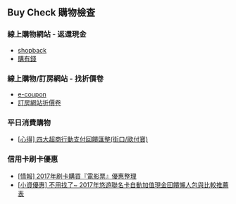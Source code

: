## Buy Check 購物檢查
### 線上購物網站 - 返還現金
* [shopback](https://www.shopback.com.tw/)
* [購有錢](https://www.goyomoney.com.tw/)

### 線上購物/訂房網站 - 找折價卷
* [e-coupon](https://www.ptt.cc/bbs/e-coupon/index.html)
* [訂房網站折價卷](https://www.google.com.tw/webhp?sourceid=chrome-instant&ion=1&espv=2&ie=UTF-8#q=agoda+expedia+expedia)

### 平日消費購物
* [[心得] 四大超商行動支付回饋匯整(街口/歐付寶)](http://someguytw.blogspot.tw/2017/01/JKos-Allpay-LinePay-Payback.html)

### 信用卡刷卡優惠
* [[情報] 2017年刷卡購買『電影票』優惠整理](http://ccwrenee.pixnet.net/blog/post/316198527-%EF%BD%9C%E4%BF%A1%E7%94%A8%E5%8D%A1%EF%BD%9C2016%E5%B9%B4%E5%85%A8%E5%8F%B0%E4%BF%A1%E7%94%A8%E5%8D%A1%E7%9C%8B%E9%9B%BB%E5%BD%B1%E6%87%B6%E4%BA%BA%E5%8C%85%E6%95%B4%E7%90%86)
* [[小資優惠] 不用找了~ 2017年悠遊聯名卡自動加值現金回饋懶人包與比較推薦表](http://someguytw.blogspot.tw/2017/01/2017-EasyCard-Auto-Load-Payback.html)
